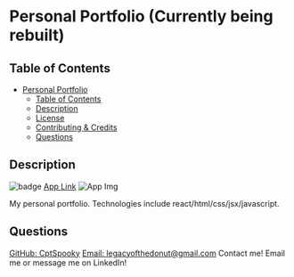 # Personal Portfolio (Currently being rebuilt)

## Table of Contents
- [Personal Portfolio](#personal-portfolio)
  - [Table of Contents](#table-of-contents)
  - [Description](#description)
  - [License](#license)
  - [Contributing & Credits](#contributing--credits)
  - [Questions](#questions)

## Description
![badge](https://img.shields.io/badge/License-MIT-yellow.svg)
[App Link](https://cptspooky.github.io/portfolio)
![App Img](https://i.imgur.com/36qaC6j.png)

My personal portfolio. Technologies include react/html/css/jsx/javascript.

## Questions
[GitHub: CptSpooky](https://github.com/CptSpooky)
[Email: legacyofthedonut@gmail.com](legacyofthedonut@gmail.com)
Contact me! Email me or message me on LinkedIn!
